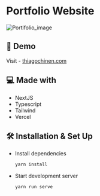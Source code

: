 # Portfolio Website

![Portifolio_image](https://github.com/thiagochinen/portfolio/assets/47902812/c6181c13-41b3-4203-af0e-5dbd1c9c4ff8)

## 🚀 Demo
Visit - [thiagochinen.com](https://portfolio-delta-ebon.vercel.app)

## 💻 Made with
- NextJS
- Typescript
- Tailwind
- Vercel

## 🛠 Installation & Set Up
- Install dependencies

  ```bash
  yarn install
  ```

- Start development server

  ```bash
  yarn run serve
  ```
